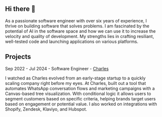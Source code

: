 ## Hi there 👋

As a passionate software engineer with over six years of experience, I thrive on building software that solves problems. I am fascinated by the potential of AI in the software space and how we can use it to increase the velocity and quality of development. My strengths lies in crafting resiliant, well-tested code and launching applications on various platforms.

## Projects

Sep 2022 - Jul 2024 - Software Engineer - [Charles](https://www.hello-charles.com)

I watched as Charles evolved from an early-stage startup to a quickly scaling company right before my eyes. At Charles, built out a tool that automates WhatsApp conversation flows and marketing campaigns with a Canvas-based tree visualization. With conditional logic it allows users to segment customers based on specific criteria, helping brands target users based on engagement or potential value. I also worked on integrations with Shopify, Zendesk, Klaviyo, and Hubspot.
